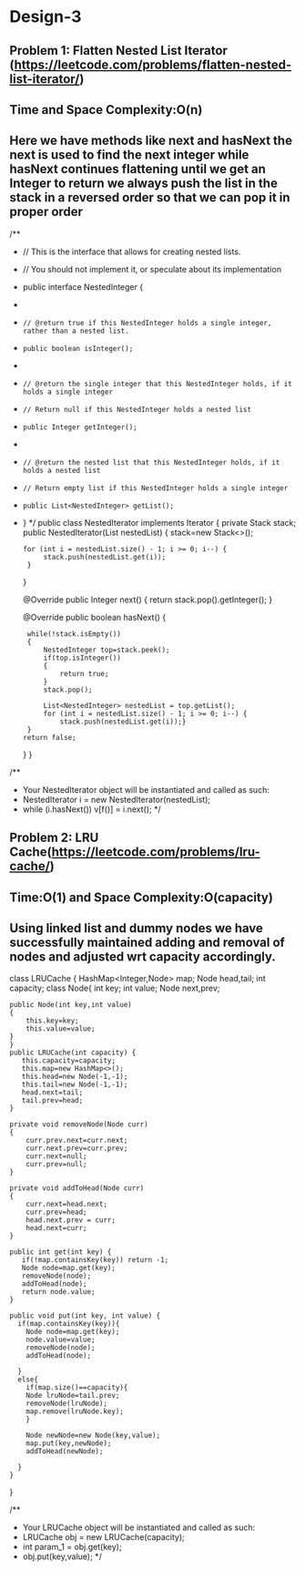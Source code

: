 # Design-3

## Problem 1: Flatten Nested List Iterator (https://leetcode.com/problems/flatten-nested-list-iterator/)
## Time and Space Complexity:O(n)
## Here we have  methods like next and hasNext the next is used to find the next integer while hasNext continues flattening until we get an Integer to return we always push the list in the stack in a reversed order so that we can pop it in proper order
/**
 * // This is the interface that allows for creating nested lists.
 * // You should not implement it, or speculate about its implementation
 * public interface NestedInteger {
 *
 *     // @return true if this NestedInteger holds a single integer, rather than a nested list.
 *     public boolean isInteger();
 *
 *     // @return the single integer that this NestedInteger holds, if it holds a single integer
 *     // Return null if this NestedInteger holds a nested list
 *     public Integer getInteger();
 *
 *     // @return the nested list that this NestedInteger holds, if it holds a nested list
 *     // Return empty list if this NestedInteger holds a single integer
 *     public List<NestedInteger> getList();
 * }
 */
public class NestedIterator implements Iterator<Integer> {
    private Stack<NestedInteger> stack;
    public NestedIterator(List<NestedInteger> nestedList) {
       stack=new Stack<>(); 

       for (int i = nestedList.size() - 1; i >= 0; i--) {
            stack.push(nestedList.get(i));
        }
    }

    @Override
    public Integer next() {
       return stack.pop().getInteger(); 
    }

    @Override
    public boolean hasNext() {

        while(!stack.isEmpty())
        {
            NestedInteger top=stack.peek();
            if(top.isInteger())
            {
                return true;
            }
            stack.pop();
        
            List<NestedInteger> nestedList = top.getList();
            for (int i = nestedList.size() - 1; i >= 0; i--) {
                stack.push(nestedList.get(i));}
        }
       return false; 
    }
    }    


/**
 * Your NestedIterator object will be instantiated and called as such:
 * NestedIterator i = new NestedIterator(nestedList);
 * while (i.hasNext()) v[f()] = i.next();
 */


## Problem 2: LRU Cache(https://leetcode.com/problems/lru-cache/)
## Time:O(1) and Space Complexity:O(capacity)
## Using linked list and dummy nodes we have successfully maintained adding and removal of nodes and adjusted wrt capacity accordingly.
class LRUCache {
    HashMap<Integer,Node> map;
    Node head,tail;
    int capacity;
    class Node{
    int key;
    int value;
    Node next,prev;

    public Node(int key,int value)
    {
        this.key=key;
        this.value=value;
    }
    }
    public LRUCache(int capacity) {
       this.capacity=capacity;
       this.map=new HashMap<>();
       this.head=new Node(-1,-1);
       this.tail=new Node(-1,-1);
       head.next=tail;
       tail.prev=head;
    }
    
    private void removeNode(Node curr)
    {
        curr.prev.next=curr.next;
        curr.next.prev=curr.prev; 
        curr.next=null;
        curr.prev=null;
    }

    private void addToHead(Node curr)
    {
        curr.next=head.next;
        curr.prev=head;
        head.next.prev = curr;
        head.next=curr;
    }
    
    public int get(int key) {
       if(!map.containsKey(key)) return -1;
       Node node=map.get(key);
       removeNode(node);
       addToHead(node);
       return node.value;
    }
    
    public void put(int key, int value) {
      if(map.containsKey(key)){
        Node node=map.get(key);
        node.value=value;
        removeNode(node);
        addToHead(node);

      } 
      else{
        if(map.size()==capacity){
        Node lruNode=tail.prev;
        removeNode(lruNode);
        map.remove(lruNode.key);
        }

        Node newNode=new Node(key,value);
        map.put(key,newNode);
        addToHead(newNode);
        
      }
    }
}

/**
 * Your LRUCache object will be instantiated and called as such:
 * LRUCache obj = new LRUCache(capacity);
 * int param_1 = obj.get(key);
 * obj.put(key,value);
 */

